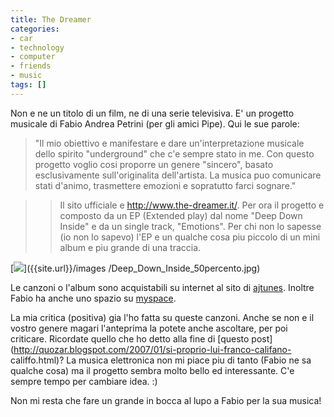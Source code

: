 ```yaml
---
title: The Dreamer
categories:
- car
- technology
- computer
- friends
- music
tags: []
---
```

Non e ne un titolo di un film, ne di una serie televisiva. E' un progetto
musicale di Fabio Andrea Petrini (per gli amici Pipe). Qui le sue parole:

> "Il mio obiettivo e manifestare e dare un'interpretazione musicale dello
spirito "underground" che c'e sempre stato in me. Con questo progetto voglio
cosi proporre un genere "sincero", basato esclusivamente sull'originalita
dell'artista. La musica puo comunicare stati d'animo, trasmettere emozioni e
sopratutto farci sognare."  

>

>> Il sito ufficiale e <http://www.the-dreamer.it/>. Per ora il progetto e
composto da un EP (Extended play) dal nome "Deep Down Inside" e da un single
track, "Emotions". Per chi non lo sapesse (io non lo sapevo) l'EP e un qualche
cosa piu piccolo di un mini album e piu grande di una traccia.

  
  

[![]({{site.url}}/images/Deep_Down_Inside_50percento.jpg)]({{site.url}}/images
/Deep_Down_Inside_50percento.jpg)

  
Le canzoni o l'album sono acquistabili su internet al sito di
[ajtunes](http://www.ajtunes.com/The%20Dreamer). Inoltre Fabio ha anche uno
spazio su [myspace](http://www.myspace.com/dreamerplace).  
  
  
  
La mia critica (positiva) gia l'ho fatta su queste canzoni. Anche se non e il
vostro genere magari l'anteprima la potete anche ascoltare, per poi criticare.
Ricordate quello che ho detto alla fine di [questo
post](http://quozar.blogspot.com/2007/01/si-proprio-lui-franco-califano-
califfo.html)? La musica elettronica non mi piace piu di tanto (Fabio ne sa
qualche cosa) ma il progetto sembra molto bello ed interessante. C'e sempre
tempo per cambiare idea. :)  
  
  
  
Non mi resta che fare un grande in bocca al lupo a Fabio per la sua musica!

